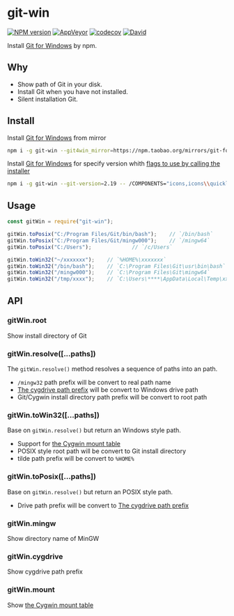 git-win
===========

[![NPM version](https://img.shields.io/npm/v/git-win.svg?style=flat-square)](https://www.npmjs.com/package/git-win)
[![AppVeyor](https://img.shields.io/appveyor/ci/gucong3000/git-win.svg)](https://ci.appveyor.com/project/gucong3000/git-win)
[![codecov](https://img.shields.io/codecov/c/github/gucong3000/git-win.svg)](https://codecov.io/gh/gucong3000/git-win)
[![David](https://img.shields.io/david/gucong3000/git-win.svg)](https://david-dm.org/gucong3000/git-win)

Install [Git for Windows](https://git-scm.com/download/win) by npm.

## Why

- Show path of Git in your disk.
- Install Git when you have not installed.
- Silent installation Git.

## Install

Install [Git for Windows](https://git-scm.com/download/win) from mirror

```bash
npm i -g git-win --git4win_mirror=https://npm.taobao.org/mirrors/git-for-windows
```

Install [Git for Windows](https://git-scm.com/download/win) for specify version whith [flags to use by calling the installer](https://github.com/git-for-windows/git/wiki/Silent-or-Unattended-Installation)

```bash
npm i -g git-win --git-version=2.19 -- /COMPONENTS="icons,icons\\quicklaunch,ext,ext\\shellhere,ext\\guihere,assoc,assoc_sh"
```

## Usage

```js
const gitWin = require("git-win");

gitWin.toPosix("C:/Program Files/Git/bin/bash");	// `/bin/bash`
gitWin.toPosix("C:/Program Files/Git/mingw000");	// `/mingw64`
gitWin.toPosix("C:/Users");				// `/c/Users`

gitWin.toWin32("~/xxxxxxx");	// `%HOME%\xxxxxxx`
gitWin.toWin32("/bin/bash");	// `C:\Program Files\Git\usr\bin\bash`
gitWin.toWin32("/mingw000");	// `C:\Program Files\Git\mingw64`
gitWin.toWin32("/tmp/xxxx");	// `C:\Users\****\AppData\Local\Temp\xxxx`
```

## API

### gitWin.root

Show install directory of Git

### gitWin.resolve([...paths])

The `gitWin.resolve()` method resolves a sequence of paths into an path.
- `/mingw32` path prefix will be convert to real path name
- [The cygdrive path prefix](https://cygwin.com/cygwin-ug-net/using.html#cygdrive) will be convert to Windows drive path
- Git/Cygwin install directory path prefix will be convert to root path

### gitWin.toWin32([...paths])

Base on `gitWin.resolve()` but return an Windows style path.
- Support for [the Cygwin mount table](https://cygwin.com/cygwin-ug-net/using.html#mount-table)
- POSIX style root path will be convert to Git install directory
- tilde path prefix will be convert to `%HOME%`

### gitWin.toPosix([...paths])

Base on `gitWin.resolve()` but return an POSIX style path.
- Drive path prefix will be convert to [The cygdrive path prefix](https://cygwin.com/cygwin-ug-net/using.html#cygdrive)

### gitWin.mingw

Show directory name of MinGW

### gitWin.cygdrive

Show cygdrive path prefix

### gitWin.mount

Show [the Cygwin mount table](https://cygwin.com/cygwin-ug-net/using.html#mount-table)
